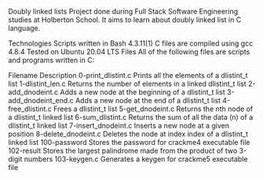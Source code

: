 Doubly linked lists
Project done during Full Stack Software Engineering studies at Holberton School. It aims to learn about doubly linked list in C language.

Technologies
Scripts written in Bash 4.3.11(1)
C files are compiled using gcc 4.8.4
Tested on Ubuntu 20.04 LTS
Files
All of the following files are scripts and programs written in C:

Filename	Description
0-print_dlistint.c	Prints all the elements of a dlistint_t list
1-dlistint_len.c	Returns the number of elements in a linked dlistint_t list
2-add_dnodeint.c	Adds a new node at the beginning of a dlistint_t list
3-add_dnodeint_end.c	Adds a new node at the end of a dlistint_t list
4-free_dlistint.c	Frees a dlistint_t list
5-get_dnodeint.c	Returns the nth node of a dlistint_t linked list
6-sum_dlistint.c	Returns the sum of all the data (n) of a dlistint_t linked list
7-insert_dnodeint.c	Inserts a new node at a given position
8-delete_dnodeint.c	Deletes the node at index index of a dlistint_t linked list
100-password	Stores the password for crackme4 executable file
102-result	Stores the largest palindrome made from the product of two 3-digit numbers
103-keygen.c	Generates a keygen for crackme5 executable file